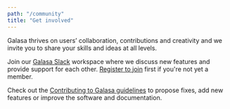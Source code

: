 ```yaml
---
path: "/community"
title: "Get involved"
---
```


Galasa thrives on users’ collaboration, contributions and creativity and we invite you to share your skills and ideas at all levels.

Join our <a href="https://openmainframeproject.slack.com/archives/C05TCCQDE65" target="_blank"> Galasa Slack</a> workspace where we discuss new features and provide support for each other. <a href="https://openmainframeproject.slack.com/signup#/domain-signup" target="_blank"> Register to join</a> first if you're not yet a member.

Check out the [Contributing to Galasa guidelines](https://github.com/galasa-dev/projectmanagement/blob/main/contributing.md) to propose fixes, add new features or improve the software and documentation.




